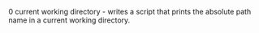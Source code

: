 0 current working directory - writes a script that prints the absolute path name in a current working directory.
